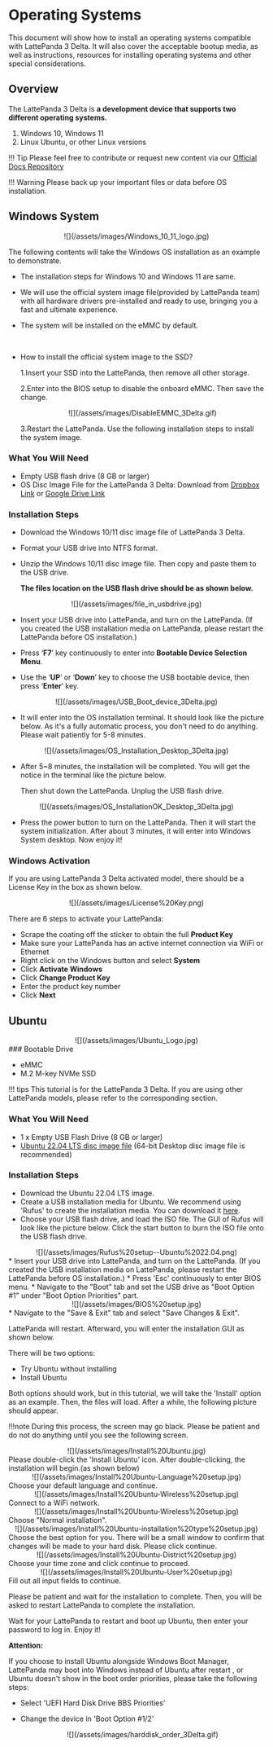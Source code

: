 # Operating Systems

This document will show how to install an operating systems compatible with LattePanda 3 Delta. It will also cover the acceptable bootup media, as well as instructions, resources for installing operating systems and other special considerations.

## Overview

The LattePanda 3 Delta is **a development device that supports two different operating systems.**

1. Windows 10, Windows 11
2. Linux Ubuntu, or other Linux versions

!!! Tip
    Please feel free to contribute or request new content via our [Official Docs Repository](https://github.com/LattePandaTeam/Docs)

!!! Warning
    Please back up your important files or data before OS installation.



## Windows System

<center>![](/assets/images/Windows_10_11_logo.jpg)</center>

The following contents will take the Windows OS installation as an example to demonstrate. 

* The installation steps for Windows 10 and Windows 11 are same. 

* We will use the official system image file(provided by LattePanda team) with all hardware drivers pre-installed and ready to use, bringing you a fast and ultimate experience.

* The system will be installed on the eMMC by default.

  <br>

* How to install the official system image to the SSD?

  1.Insert your SSD into the LattePanda, then remove all other storage.<br>

  2.Enter into the BIOS setup to disable the onboard eMMC. Then save the change.<br> 

   <center> ![](/assets/images/DisableEMMC_3Delta.gif)</center>

  3.Restart the LattePanda. Use the following installation steps to install the system image.<br>

### What You Will Need

* Empty USB flash drive (8 GB or larger)
* OS Disc Image File for the LattePanda 3 Delta: Download from [Dropbox Link](https://www.dropbox.com/sh/8xxjl13xf4ocsvi/AAAOu-RaR_1SulZGJpq1InwVa?dl=0) or [Google Drive Link](https://drive.google.com/drive/folders/1-m6dQCReMQ_iV0Kqk87u9775eWJYzAgd?usp=sharing)

### Installation Steps

* Download the Windows 10/11 disc image file of LattePanda 3 Delta.

* Format your USB drive into NTFS format.

* Unzip the  Windows 10/11 disc image file. Then copy and paste them to the USB drive. 

   **The files location on the USB flash drive should be as shown below.**

<center>![](/assets/images/file_in_usbdrive.jpg)</center>

* Insert your USB drive into LattePanda, and turn on the LattePanda. (If you created the USB installation media on LattePanda, please restart the LattePanda before OS installation.) 

* Press ‘**F7**’ key continuously to enter into **Bootable Device Selection Menu**. 

* Use the ‘**UP**’ or ‘**Down**’ key to choose the USB bootable device, then press ‘**Enter**’ key.
<center>![](/assets/images/USB_Boot_device_3Delta.jpg)</center>

* It will enter into the OS installation terminal. It should look like the picture below. As it's a fully automatic process, you don't need to do anything. Please wait patiently for 5-8 minutes.

<center>![](/assets/images/OS_Installation_Desktop_3Delta.jpg)</center>

* After 5~8 minutes, the installation will be completed. You will get the notice in the terminal like the picture below. 

  Then shut down the LattePanda. Unplug the USB flash drive.

<center>![](/assets/images/OS_InstallationOK_Desktop_3Delta.jpg)</center>

* Press the power button to turn on the LattePanda. Then it will start the system initialization. After about 3 minutes, it will enter into Windows System desktop.  Now enjoy it!

  


### Windows Activation
If you are using LattePanda 3 Delta activated model, there should be a License Key in the box as shown below.

<center>![](/assets/images/License%20Key.png)</center>

There are 6 steps to activate your LattePanda:

* Scrape the coating off the sticker to obtain the full **Product Key**
* Make sure your LattePanda has an active internet connection via WiFi or Ethernet
* Right click on the Windows button and select **System**
* Click **Activate Windows**
* Click **Change Product Key**
* Enter the product key number
* Click **Next**


## Ubuntu

<center>![](/assets/images/Ubuntu_Logo.jpg)</center>
### Bootable Drive

* eMMC
* M.2 M-key NVMe SSD 

!!! tips 
    This tutorial is for the LattePanda 3 Delta. If you are using other LattePanda models, please refer to the corresponding section.

### What You Will Need

* 1 x Empty USB Flash Drive (8 GB or larger)
* [Ubuntu 22.04 LTS disc image file](http://releases.ubuntu.com/jammy/) (64-bit Desktop disc image file is recommended)

### Installation Steps

* Download the Ubuntu 22.04 LTS image.
* Create a USB installation media for Ubuntu. We recommend using 'Rufus' to create the installation media. You can download it [here](https://rufus.akeo.ie/).  
* Choose your USB flash drive, and load the ISO file. The GUI of Rufus will look like the picture below. Click the start button to burn the ISO file onto the USB flash drive.
<center>![](/assets/images/Rufus%20setup--Ubuntu%2022.04.png)</center>
* Insert your USB drive into LattePanda, and turn on the LattePanda. (If you created the USB installation media on LattePanda, please restart the LattePanda before OS installation.)  
* Press 'Esc' continuously to enter BIOS menu. 
* Navigate to the "Boot" tab and set the USB drive as "Boot Option #1" under "Boot Option Priorities" part.
<center>![](/assets/images/BIOS%20setup.jpg)</center>
* Navigate to the "Save & Exit" tab and select "Save Changes & Exit".

LattePanda will restart. Afterward, you will enter the installation GUI as shown below.

There will be two options:

- Try Ubuntu without installing
- Install Ubuntu

Both options should work, but in this tutorial, we will take the 'Install' option as an example. Then, the files will load. After a while, the following picture should appear. 

!!!note
    During this process, the screen may go black. Please be patient and do not do anything until you see the following screen.

<center>![](/assets/images/Install%20Ubuntu.jpg)</center>
Please double-click the 'Install Ubuntu' icon. After double-clicking, the installation will begin.(as shown below)

<center>![](/assets/images/Install%20Ubuntu-Language%20setup.jpg)</center>
Choose your default language and continue. 

<center>![](/assets/images/Install%20Ubuntu-Wireless%20setup.jpg)</center>
Connect to a WiFi network.

<center>![](/assets/images/Install%20Ubuntu-Wireless%20setup.jpg)</center>
Choose "Normal installation".

<center>![](/assets/images/Install%20Ubuntu-installation%20type%20setup.jpg)</center>
Choose the best option for you. There will be a small window to confirm that changes will be made to your hard disk. Please click continue.

<center>![](/assets/images/Install%20Ubuntu-District%20setup.jpg)</center>
Choose your time zone and click continue to proceed.

<center>![](/assets/images/Install%20Ubuntu-User%20setup.jpg)</center>
Fill out all input fields to continue. 

Please be patient and wait for the installation to complete. Then, you will be asked to restart LattePanda to complete the installation.


Wait for your LattePanda to restart and boot up Ubuntu, then enter your password to log in. Enjoy it!


**Attention:** 

If you choose to install Ubuntu alongside Windows Boot Manager, LattePanda may boot into Windows instead of Ubuntu after restart , or Ubuntu doesn't show in the boot order priorities, please take the following steps:

* Select 'UEFI Hard Disk Drive BBS Priorities'

* Change the device in 'Boot Option #1/2'

    <center>![](/assets/images/harddisk_order_3Delta.gif)</center>




